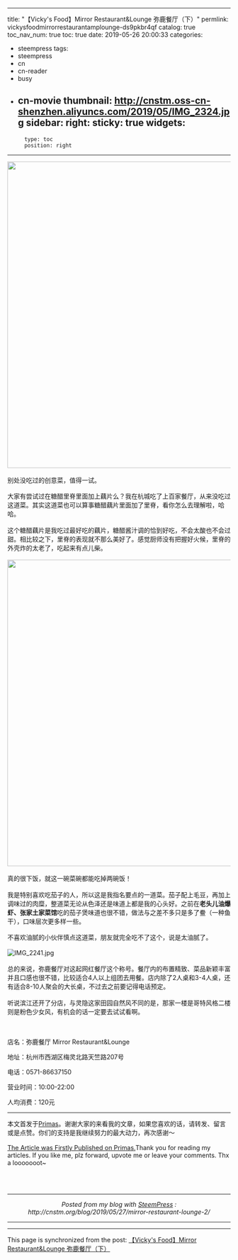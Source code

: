 
---
title: "【Vicky's Food】Mirror Restaurant&amp;Lounge 弥鹿餐厅（下）"
permlink: vickysfoodmirrorrestaurantamplounge-ds9pkbr4qf
catalog: true
toc_nav_num: true
toc: true
date: 2019-05-26 20:00:33
categories:
- steempress
tags:
- steempress
- cn
- cn-reader
- busy
- cn-movie
thumbnail: http://cnstm.oss-cn-shenzhen.aliyuncs.com/2019/05/IMG_2324.jpg
sidebar:
    right:
        sticky: true
widgets:
    -
        type: toc
        position: right
---


<div class="markdown-here-wrapper">
<p style="margin: 0px 0px 1.2em !important"><img class="alignnone size-full wp-image-16627" src="http://cnstm.oss-cn-shenzhen.aliyuncs.com/2019/05/IMG_2324.jpg" alt="" width="1080" height="692" /><br/></p>
<p style="margin: 0px 0px 1.2em !important">别处没吃过的创意菜，值得一试。</p>
<p style="margin: 0px 0px 1.2em !important">大家有尝试过在糖醋里脊里面加上藕片么？我在杭城吃了上百家餐厅，从来没吃过这道菜。其实这道菜也可以算事糖醋藕片里面加了里脊，看你怎么去理解啦，哈哈。</p>
<p style="margin: 0px 0px 1.2em !important">这个糖醋藕片是我吃过最好吃的藕片，糖醋酱汁调的恰到好吃，不会太酸也不会过甜。相比较之下，里脊的表现就不那么美好了。感觉厨师没有把握好火候，里脊的外壳炸的太老了，吃起来有点儿柴。</p>
<p style="margin: 0px 0px 1.2em !important"><img class="alignnone size-full wp-image-16628" src="http://cnstm.oss-cn-shenzhen.aliyuncs.com/2019/05/IMG_2325.jpg" alt="" width="1080" height="692" /><br/></p>
<p style="margin: 0px 0px 1.2em !important">真的很下饭，就这一碗菜碗都能吃掉两碗饭！</p>
<p style="margin: 0px 0px 1.2em !important">我是特别喜欢吃茄子的人，所以这是我指名要点的一道菜。茄子配上毛豆，再加上调味过的肉糜，整道菜无论从色泽还是味道上都是我的心头好。之前在<strong>老头儿油爆虾、张家土家菜馆</strong>吃的茄子煲味道也很不错，做法与之差不多只是多了鲞（一种鱼干），口味层次更多样一些。</p>
<p style="margin: 0px 0px 1.2em !important">不喜欢油腻的小伙伴慎点这道菜，朋友就完全吃不了这个，说是太油腻了。</p>
<p style="margin: 0px 0px 1.2em !important"><img src="https://i.loli.net/2019/05/20/5ce26593ba40b90645.jpg" alt="IMG_2241.jpg" /><br/></p>
<p style="margin: 0px 0px 1.2em !important">总的来说，弥鹿餐厅对这起网红餐厅这个称号。餐厅内的布置精致、菜品新颖丰富并且口感也很不错，比较适合4人以上组团去用餐。店内除了2人桌和3-4人桌，还有适合8-10人聚会的大长桌，不过去之前要记得电话预定。</p>
<p style="margin: 0px 0px 1.2em !important">听说滨江还开了分店，与灵隐这家田园自然风不同的是，那家一楼是哥特风格二楼则是粉色少女风，有机会的话一定要去试试看啊。</p>

</div>
&nbsp;

店名：弥鹿餐厅 <a class="n-blue">Mirror Restaurant&amp;Lounge</a>

地址：杭州市西湖区梅灵北路天竺路207号

电话：0571-86637150

营业时间：10:00-22:00

人均消费：120元

<hr />

<div></div>
<div class="markdown-here-wrapper">
<p style="margin: 0px 0px 1.2em !important">本文首发于<a href="https://pstdaily.com/article/3I8BBGQ2HPQFBR2JB38V0W948BT3XCB0QSQUY5VVK2VCTFWHZ7?group_share=2BIPQMRMD6JJZ6DIT38Y2SS6CHJI2TPZ7VP2O4GLAALAH0ITYA&amp;from=singlemessage&amp;isappinstalled=0">Primas</a>。谢谢大家的来看我的文章，如果您喜欢的话，请转发、留言或是点赞。你们的支持是我继续努力的最大动力，再次感谢～</p>
<p style="margin: 0px 0px 1.2em !important"><a href="https://pstdaily.com/article/3I8BBGQ2HPQFBR2JB38V0W948BT3XCB0QSQUY5VVK2VCTFWHZ7?group_share=2BIPQMRMD6JJZ6DIT38Y2SS6CHJI2TPZ7VP2O4GLAALAH0ITYA&amp;from=singlemessage&amp;isappinstalled=0">The Article was Firstly Published on Primas.</a>Thank you for reading my articles. If you like me, plz forward, upvote me or leave your comments. Thx a looooooot~</p>

<div style="height: 0;width: 0;max-height: 0;max-width: 0;overflow: hidden;font-size: 0em;padding: 0;margin: 0" title="MDH:PHAgY2xhc3M9InAxIj4hPHNwYW4gY2xhc3M9InMxIj5bPC9zcGFuPklNR18wNzEyLkpQRzxzcGFu IGNsYXNzPSJzMSI+XSg8L3NwYW4+aHR0cHM6Ly9pLmxvbGkubmV0LzIwMTkvMDIvMTEvNWM2MTgx YTE5YTVjMS5qcGc8c3BhbiBjbGFzcz0iczEiPik8L3NwYW4+PC9wPjxwIGNsYXNzPSJwMyI+PHNw YW4gY2xhc3M9InMyIj4qKjwvc3Bhbj7ns5bphovph4zohIrphY3ol5XniYc8c3BhbiBjbGFzcz0i czIiPioqPC9zcGFuPjwvcD48cCBjbGFzcz0icDMiPuWIq+WkhOayoeWQg+i/h+eahOWIm+aEj+iP nO+8jOWAvOW+l+S4gOivleOAgjwvcD48cCBjbGFzcz0icDMiPuWkp+WutuacieWwneivlei/h+Wc qOezlumGi+mHjOiEiumHjOmdouWKoOS4iuiXleeJh+S5iO+8n+aIkeWcqOadreWfjuWQg+S6huS4 iueZvuWutumkkOWOhe+8jOS7juadpeayoeWQg+i/h+i/memBk+iPnOOAguWFtuWunui/memBk+iP nOS5n+WPr+S7peeul+S6i+ezlumGi+iXleeJh+mHjOmdouWKoOS6humHjOiEiu+8jOeci+S9oOaA juS5iOWOu+eQhuino+WVpu+8jOWTiOWTiOOAgjwvcD48cCBjbGFzcz0icDMiPui/meS4quezlumG i+iXleeJh+aYr+aIkeWQg+i/h+acgOWlveWQg+eahOiXleeJh++8jOezlumGi+mFseaxgeiwg+ea hOaBsOWIsOWlveWQg++8jOS4jeS8muWkqumFuOS5n+S4jeS8mui/h+eUnOOAguebuOavlOi+g+S5 i+S4i++8jOmHjOiEiueahOihqOeOsOWwseS4jemCo+S5iOe+juWlveS6huOAguaEn+inieWOqOW4 iOayoeacieaKiuaPoeWlveeBq+WAme+8jOmHjOiEiueahOWkluWjs+eCuOeahOWkquiAgeS6hu+8 jOWQg+i1t+adpeacieeCueWEv+aftOOAgjwvcD48cCBjbGFzcz0icDEiPiE8c3BhbiBjbGFzcz0i czEiPls8L3NwYW4+SU1HXzA3MTQuSlBHPHNwYW4gY2xhc3M9InMxIj5dKDwvc3Bhbj5odHRwczov L2kubG9saS5uZXQvMjAxOS8wMi8xMS81YzYxODFhMTAzN2NiLmpwZzxzcGFuIGNsYXNzPSJzMSI+ KTwvc3Bhbj48L3A+PHAgY2xhc3M9InAzIj48c3BhbiBjbGFzcz0iczIiPioqPC9zcGFuPuS4i+ml reeahOiMhOWtkDxzcGFuIGNsYXNzPSJzMiI+Kio8L3NwYW4+PC9wPjxwIGNsYXNzPSJwMyI+55yf 55qE5b6I5LiL6aWt77yM5bCx6L+Z5LiA56KX6I+c56KX6YO96IO95ZCD5o6J5Lik56KX6aWt77yB PC9wPjxwIGNsYXNzPSJwMyI+5oiR5piv54m55Yir5Zac5qyi5ZCD6IyE5a2Q55qE5Lq677yM5omA 5Lul6L+Z5piv5oiR5oyH5ZCN6KaB54K555qE5LiA6YGT6I+c44CC6IyE5a2Q6YWN5LiK5q+b6LGG 77yM5YaN5Yqg5LiK6LCD5ZGz6L+H55qE6IKJ57Oc77yM5pW06YGT6I+c5peg6K665LuO6Imy5rO9 6L+Y5piv5ZGz6YGT5LiK6YO95piv5oiR55qE5b+D5aS05aW944CC5LmL5YmN5ZyoPHNwYW4gY2xh c3M9InMyIj4qKjwvc3Bhbj7ogIHlpLTlhL/msrnniIbomb7jgIHlvKDlrrblnJ/lrrboj5zppoY8 c3BhbiBjbGFzcz0iczIiPioqPC9zcGFuPuWQg+eahOiMhOWtkOeFsuWRs+mBk+S5n+W+iOS4jemU me+8jOWBmuazleS4juS5i+W3ruS4jeWkmuWPquaYr+WkmuS6humynu+8iOS4gOenjemxvOW5su+8 ie+8jOWPo+WRs+WxguasoeabtOWkmuagt+S4gOS6m+OAgjwvcD48cCBjbGFzcz0icDMiPuS4jeWW nOasouayueiFu+eahOWwj+S8meS8tOaFjueCuei/memBk+iPnO+8jOaci+WPi+WwseWujOWFqOWQ g+S4jeS6hui/meS4qu+8jOivtOaYr+WkquayueiFu+S6huOAgjwvcD48cCBjbGFzcz0icDEiPiE8 c3BhbiBjbGFzcz0iczEiPls8L3NwYW4+SU1HXzIyNDEuanBnPHNwYW4gY2xhc3M9InMxIj5dKDwv c3Bhbj5odHRwczovL2kubG9saS5uZXQvMjAxOS8wNS8yMC81Y2UyNjU5M2JhNDBiOTA2NDUuanBn PHNwYW4gY2xhc3M9InMxIj4pPC9zcGFuPjwvcD48cCBjbGFzcz0icDMiPuaAu+eahOadpeivtO+8 jOW8pem5v+mkkOWOheWvuei/mei1t+e9kee6oumkkOWOhei/meS4quensOWPt+OAgumkkOWOheWG heeahOW4g+e9rueyvuiHtOOAgeiPnOWTgeaWsOmiluS4sOWvjOW5tuS4lOWPo+aEn+S5n+W+iOS4 jemUme+8jOavlOi+g+mAguWQiDxzcGFuIGNsYXNzPSJzMiI+NDwvc3Bhbj7kurrku6XkuIrnu4Tl m6LljrvnlKjppJDjgILlupflhoXpmaTkuoY8c3BhbiBjbGFzcz0iczIiPjI8L3NwYW4+5Lq65qGM 5ZKMPHNwYW4gY2xhc3M9InMyIj4zLTQ8L3NwYW4+5Lq65qGM77yM6L+Y5pyJ6YCC5ZCIPHNwYW4g Y2xhc3M9InMyIj44LTEwPC9zcGFuPuS6uuiBmuS8mueahOWkp+mVv+ahjO+8jOS4jei/h+WOu+S5 i+WJjeimgeiusOW+l+eUteivnemihOWumuOAgjwvcD48cCBjbGFzcz0icDMiPuWQrOivtOa7qOax n+i/mOW8gOS6huWIhuW6l++8jOS4jueBtemakOi/meWutueUsOWbreiHqueEtumjjuS4jeWQjOea hOaYr++8jOmCo+WutuS4gOalvOaYr+WTpeeJuemjjuagvOS6jOalvOWImeaYr+eyieiJsuWwkeWl s+mjju+8jOacieacuuS8mueahOivneS4gOWumuimgeWOu+ivleivleeci+WViuOAgjwvcD48cCBj bGFzcz0icDMiPu+8iOacrOevh+WujO+8iTwvcD48cCBjbGFzcz0icDEiPi0tLS0tLS08L3A+PHAg Y2xhc3M9InAxIj48c3BhbiBjbGFzcz0iczEiPuacrOaWh+mmluWPkeS6jls8L3NwYW4+UHJpbWFz PHNwYW4gY2xhc3M9InMxIj5dKDwvc3Bhbj5odHRwczovL3BzdGRhaWx5LmNvbS9hcnRpY2xlLzNJ OEJCR1EySFBRRkJSMkpCMzhWMFc5NDhCVDNYQ0IwUVNRVVk1VlZLMlZDVEZXSFo3P2dyb3VwX3No YXJlPTJCSVBRTVJNRDZKSlo2RElUMzhZMlNTNkNISkkyVFBaN1ZQMk80R0xBQUxBSDBJVFlBJmFt cDtmcm9tPXNpbmdsZW1lc3NhZ2UmYW1wO2lzYXBwaW5zdGFsbGVkPTA8c3BhbiBjbGFzcz0iczEi PinjgILosKLosKLlpKflrrbnmoTmnaXnnIvmiJHnmoTmlofnq6DvvIzlpoLmnpzmgqjllpzmrKLn moTor53vvIzor7fovazlj5HjgIHnlZnoqIDmiJbmmK/ngrnotZ7jgILkvaDku6znmoTmlK/mjIHm mK/miJHnu6fnu63liqrlipvnmoTmnIDlpKfliqjlipvvvIzlho3mrKHmhJ/osKLvvZ48L3NwYW4+ PC9wPjxwIGNsYXNzPSJwMSI+PHNwYW4gY2xhc3M9InMxIj5bPC9zcGFuPlRoZSBBcnRpY2xlIHdh cyBGaXJzdGx5IFB1Ymxpc2hlZCBvbiBQcmltYXMuPHNwYW4gY2xhc3M9InMxIj5dKDwvc3Bhbj5o dHRwczovL3BzdGRhaWx5LmNvbS9hcnRpY2xlLzNJOEJCR1EySFBRRkJSMkpCMzhWMFc5NDhCVDNY Q0IwUVNRVVk1VlZLMlZDVEZXSFo3P2dyb3VwX3NoYXJlPTJCSVBRTVJNRDZKSlo2RElUMzhZMlNT NkNISkkyVFBaN1ZQMk80R0xBQUxBSDBJVFlBJmFtcDtmcm9tPXNpbmdsZW1lc3NhZ2UmYW1wO2lz YXBwaW5zdGFsbGVkPTA8c3BhbiBjbGFzcz0iczEiPik8L3NwYW4+VGhhbmsgeW91IGZvciByZWFk aW5nIG15IGFydGljbGVzLiBJZiB5b3UgbGlrZSBtZTxzcGFuIGNsYXNzPSJzMSI+LDwvc3Bhbj4g cGx6IGZvcndhcmQ8c3BhbiBjbGFzcz0iczEiPiw8L3NwYW4+IHVwdm90ZSBtZSBvciBsZWF2ZSB5 b3VyIGNvbW1lbnRzLiBUaHggYSBsb29vb29vb3R+PC9wPg==">​</div>
</div>
<p class="p1"></p> <br /><center><hr/><em>Posted from my blog with <a href='https://wordpress.org/plugins/steempress/'>SteemPress</a> : http://cnstm.org/blog/2019/05/27/mirror-restaurant-lounge-2/ </em><hr/></center>    

- - -

This page is synchronized from the post: [【Vicky's Food】Mirror Restaurant&amp;Lounge 弥鹿餐厅（下）](https://steemit.com/@nostalgic1212/vickysfoodmirrorrestaurantamplounge-ds9pkbr4qf)
